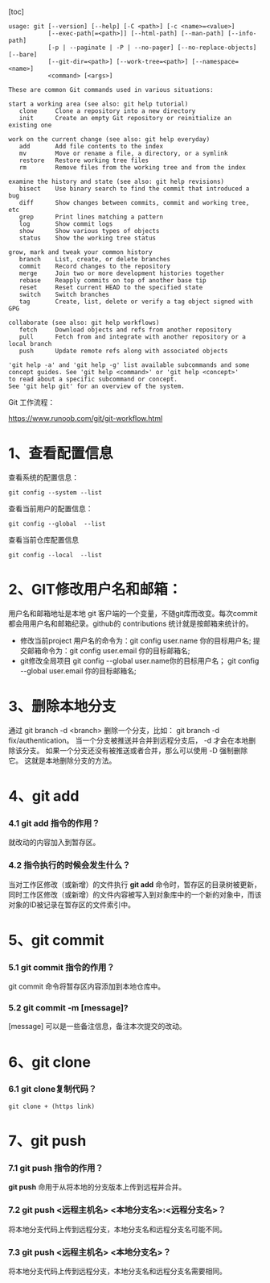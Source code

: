 [toc]

```
usage: git [--version] [--help] [-C <path>] [-c <name>=<value>]
           [--exec-path[=<path>]] [--html-path] [--man-path] [--info-path]
           [-p | --paginate | -P | --no-pager] [--no-replace-objects] [--bare]
           [--git-dir=<path>] [--work-tree=<path>] [--namespace=<name>]
           <command> [<args>]

These are common Git commands used in various situations:

start a working area (see also: git help tutorial)
   clone     Clone a repository into a new directory
   init      Create an empty Git repository or reinitialize an existing one

work on the current change (see also: git help everyday)
   add       Add file contents to the index
   mv        Move or rename a file, a directory, or a symlink
   restore   Restore working tree files
   rm        Remove files from the working tree and from the index

examine the history and state (see also: git help revisions)
   bisect    Use binary search to find the commit that introduced a bug
   diff      Show changes between commits, commit and working tree, etc
   grep      Print lines matching a pattern
   log       Show commit logs
   show      Show various types of objects
   status    Show the working tree status

grow, mark and tweak your common history
   branch    List, create, or delete branches
   commit    Record changes to the repository
   merge     Join two or more development histories together
   rebase    Reapply commits on top of another base tip
   reset     Reset current HEAD to the specified state
   switch    Switch branches
   tag       Create, list, delete or verify a tag object signed with GPG

collaborate (see also: git help workflows)
   fetch     Download objects and refs from another repository
   pull      Fetch from and integrate with another repository or a local branch
   push      Update remote refs along with associated objects

'git help -a' and 'git help -g' list available subcommands and some
concept guides. See 'git help <command>' or 'git help <concept>'
to read about a specific subcommand or concept.
See 'git help git' for an overview of the system.
```



Git 工作流程：

https://www.runoob.com/git/git-workflow.html



# 1、查看配置信息

查看系统的配置信息：

```
git config --system --list
```

查看当前用户的配置信息：

```
git config --global  --list
```

查看当前仓库配置信息

```
git config --local  --list
```



# 2、GIT修改用户名和邮箱：

用户名和邮箱地址是本地 git 客户端的一个变量，不随git库而改变。每次commit都会用用户名和邮箱纪录。github的 contributions 统计就是按邮箱来统计的。



- 修改当前project
  用户名的命令为：git config user.name 你的目标用户名;
  提交邮箱命令为：git config user.email 你的目标邮箱名;
- git修改全局项目
  git config --global user.name你的目标用户名；
  git config --global user.email 你的目标邮箱名;



# 3、删除本地分支

通过 git branch -d \<branch> 删除一个分支，比如： git branch -d fix/authentication。 当一个分支被推送并合并到远程分支后， -d 才会在本地删除该分支。 如果一个分支还没有被推送或者合并，那么可以使用 -D 强制删除它。 这就是本地删除分支的方法。



# 4、git add

### 4.1 git add  指令的作用？

就改动的内容加入到暂存区。

### 4.2 指令执行的时候会发生什么？

当对工作区修改（或新增）的文件执行 **git add** 命令时，暂存区的目录树被更新，同时工作区修改（或新增）的文件内容被写入到对象库中的一个新的对象中，而该对象的ID被记录在暂存区的文件索引中。



# 5、git commit

### 5.1 git commit 指令的作用？

git commit 命令将暂存区内容添加到本地仓库中。



### 5.2 git commit -m [message]?

[message] 可以是一些备注信息，备注本次提交的改动。



# 6、git clone 

### 6.1 git clone复制代码？

```shell
git clone + (https link)
```



# 7、git push

### 7.1 git push 指令的作用？

**git push** 命用于从将本地的分支版本上传到远程并合并。



### 7.2 git push <远程主机名> <本地分支名>:<远程分支名>？

将本地分支代码上传到远程分支，本地分支名和远程分支名可能不同。



### 7.3 git push <远程主机名> <本地分支名>？

将本地分支代码上传到远程分支，本地分支名和远程分支名需要相同。


